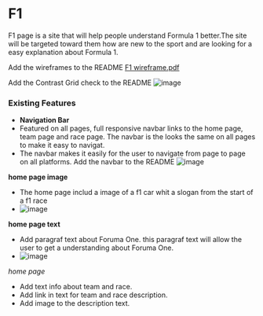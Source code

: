 # F1
F1 page is a site that will help people understand Formula 1 better.The site will be targeted toward them how are new to the sport and are looking for a easy explanation about Formula 1.

Add the wireframes to the README
[F1 wireframe.pdf](https://github.com/5undel/Learning-1/files/6980368/F1.wireframe.pdf)

Add the Contrast Grid check to the README
![image](https://user-images.githubusercontent.com/87757401/129438947-bf8396b0-496f-4b6c-8e80-9d47ed3ed4d3.png)

### Existing Features
- __Navigation Bar__
- Featured on all pages, full responsive navbar links to the home page, team page and race page. The navbar is the looks the same on all pages to make it easy to navigat.
- The navbar makes it easily for the user to navigate from page to page on all platforms.
Add the navbar to the README
![image](https://user-images.githubusercontent.com/87757401/129438912-750132a9-5534-47fe-9ca8-3ec0e507c4c6.png)


__home page image__
- The home page includ a image of a f1 car whit a slogan from the start of a f1 race
- ![image](https://user-images.githubusercontent.com/87757401/129479163-33459be5-f3df-4e6f-b220-9dc48a820bd3.png)


__home page text__
- Add paragraf text about Foruma One. this paragraf text will allow the user to get a understanding about Foruma One.
- ![image](https://user-images.githubusercontent.com/87757401/129480173-89faf67f-67d6-405b-a27d-6e3a408ec92c.png)

_home page_
- Add text info about team and race.
- Add link in text for team and race description.
- Add image to the description text.
